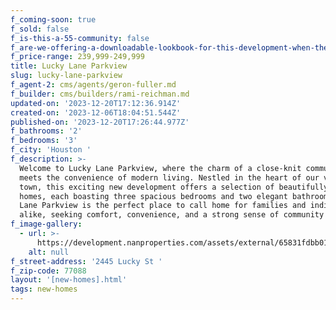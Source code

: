 ```yaml
---
f_coming-soon: true
f_sold: false
f_is-this-a-55-community: false
f_are-we-offering-a-downloadable-lookbook-for-this-development-when-they-submit-their-contact-info: false
f_price-range: 239,999-249,999
title: Lucky Lane Parkview
slug: lucky-lane-parkview
f_agent-2: cms/agents/geron-fuller.md
f_builder: cms/builders/rami-reichman.md
updated-on: '2023-12-20T17:12:36.914Z'
created-on: '2023-12-06T18:04:51.544Z'
published-on: '2023-12-20T17:26:44.977Z'
f_bathrooms: '2'
f_bedrooms: '3'
f_city: 'Houston '
f_description: >-
  Welcome to Lucky Lane Parkview, where the charm of a close-knit community
  meets the convenience of modern living. Nestled in the heart of our vibrant
  town, this exciting new development offers a selection of beautifully designed
  homes, each boasting three spacious bedrooms and two elegant bathrooms. Lucky
  Lane Parkview is the perfect place to call home for families and individuals
  alike, seeking comfort, convenience, and a strong sense of community
f_image-gallery:
  - url: >-
      https://development.nanproperties.com/assets/external/65831fdbb01a4950cbbc10aa_screenshot202023-12-2020at2011.09.41%E2%80%AFAM.png
    alt: null
f_street-address: '2445 Lucky St '
f_zip-code: 77088
layout: '[new-homes].html'
tags: new-homes
---
```



